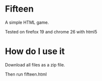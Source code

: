 # Fifteen
A simple HTML game.

Tested on firefox 19 and chrome 26 with html5

# How do I use it
Download all files as a zip file.

Then run fifteen.html

